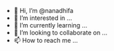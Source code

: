 - 👋 Hi, I’m @nanadhifa
- 👀 I’m interested in ...
- 🌱 I’m currently learning ...
- 💞️ I’m looking to collaborate on ...
- 📫 How to reach me ...

<!---
nanadhifa/nanadhifa is a ✨ special ✨ repository because its `README.md` (this file) appears on your GitHub profile.
You can click the Preview link to take a look at your changes.
--->
